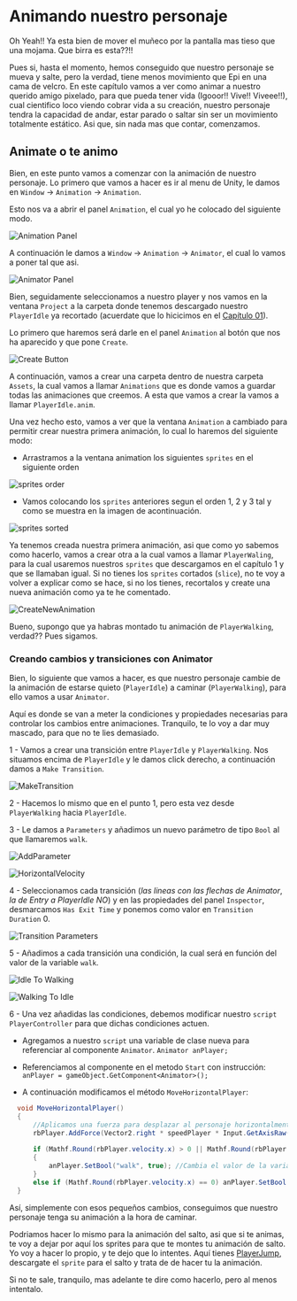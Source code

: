 # Animando nuestro personaje

Oh Yeah!! Ya esta bien de mover el muñeco por la pantalla mas tieso que una mojama. Que birra es esta??!!

Pues si, hasta el momento, hemos conseguido que nuestro personaje se mueva y salte, pero la verdad, tiene menos movimiento que Epi en una cama de velcro. En este capítulo vamos a ver como animar a nuestro querido amigo pixelado, para que pueda tener vida (Igooor!! Vive!! Viveee!!), cual cientifico loco viendo cobrar vida a su creación, nuestro personaje tendra la capacidad de andar, estar parado o saltar sin ser un movimiento totalmente estático. Asi que, sin nada mas que contar, comenzamos.

## Animate o te animo
Bien, en este punto vamos a comenzar con la animación de nuestro personaje. Lo primero que vamos a hacer es ir al menu de Unity, le damos en `Window` -> `Animation` -> `Animation`.

Esto nos va a abrir el panel `Animation`, el cual yo he colocado del siguiente modo.

![Animation Panel](imgWiki/11_AnimationPanel.png)

A continuación le damos a `Window` -> `Animation` -> `Animator`, el cual lo vamos a poner tal que asi.

![Animator Panel](imgWiki/11_AnimatorPanel.png)

Bien, seguidamente seleccionamos a nuestro player y nos vamos en la ventana `Project` a la carpeta donde tenemos descargado nuestro `PlayerIdle` ya recortado (acuerdate que lo hicicimos en el [Capítulo 01](01_TilesYSprites.md)).

Lo primero que haremos será darle en el panel `Animation` al botón que nos ha aparecido y que pone `Create`.

![Create Button](imgWiki/11_CreateButton.png)

A continuación, vamos a crear una carpeta dentro de nuestra carpeta `Assets`, la cual vamos a llamar `Animations` que es donde vamos a guardar todas las animaciones que creemos. A esta que vamos a crear la vamos a llamar `PlayerIdle.anim`.

Una vez hecho esto, vamos a ver que la ventana `Animation` a cambiado para permitir crear nuestra primera animación, lo cual lo haremos del siguiente modo:

 * Arrastramos a la ventana animation los siguientes `sprites` en el siguiente orden

 ![sprites order](imgWiki/11_AnimationsIdle.png)

 * Vamos colocando los `sprites` anteriores segun el orden 1, 2 y 3 tal y como se muestra en la imagen de acontinuación.

 ![sprites sorted](imgWiki/11_SpritesOrder.png)

Ya tenemos creada nuestra primera animación, asi que como yo sabemos como hacerlo, vamos a crear otra a la cual vamos a llamar `PlayerWaling`, para la cual usaremos nuestros `sprites` que descargamos en el capítulo 1 y que se llamaban igual. Si no tienes los `sprites` cortados (`slice`), no te voy a volver a explicar como se hace, si no los tienes, recortalos y create una nueva animación como ya te he comentado.

![CreateNewAnimation](imgWiki/11_CreateNewAnimation.png) 

Bueno, supongo que ya habras montado tu animación de `PlayerWalking`, verdad?? Pues sigamos.

### Creando cambios y transiciones con Animator

Bien, lo siguiente que vamos a hacer, es que nuestro personaje cambie de la animación de estarse quieto (`PlayerIdle`) a caminar (`PlayerWalking`), para ello vamos a usar `Animator`. 

Aquí es donde se van a meter la condiciones y propiedades necesarias para controlar los cambios entre animaciones. Tranquilo, te lo voy a dar muy mascado, para que no te lies demasiado.

 1 - Vamos a crear una transición entre `PlayerIdle` y `PlayerWalking`. Nos situamos encima de `PlayerIdle` y le damos click derecho, a continuación damos a `Make Transition`.

 ![MakeTransition](imgWiki/11_MakeTransition.png)

 2 - Hacemos lo mismo que en el punto 1, pero esta vez desde `PlayerWalking` hacia `PlayerIdle`.

 3 - Le damos a `Parameters` y añadimos un nuevo parámetro de tipo `Bool` al que llamaremos `walk`.

 ![AddParameter](imgWiki/11_AddParameter.png)

 ![HorizontalVelocity](imgWiki/11_WalkParameter.png)

 4 - Seleccionamos cada transición (_las lineas con las flechas de Animator_, _la de Entry a PlayerIdle NO_) y en las propiedades del panel `Inspector`, desmarcamos `Has Exit Time` y ponemos como valor en `Transition Duration` 0.

 ![Transition Parameters](imgWiki/11_TransitionParameters.png)

 5 - Añadimos a cada transición una condición, la cual será en función del valor de la variable `walk`.
 
 ![Idle To Walking](imgWiki/11_IdleWalkingCondition.png)

 ![Walking To Idle](imgWiki/11_WalkingIdleCondition.png)

 6 - Una vez añadidas las condiciones, debemos modificar nuestro `script PlayerController` para que dichas condiciones actuen.
  * Agregamos a nuestro `script` una variable de clase nueva para referenciar al componente `Animator`.
  `Animator anPlayer;` 

  * Referenciamos al componente en el metodo `Start` con instrucción:
  `anPlayer = gameObject.GetComponent<Animator>();`

  * A continuación modificamos el método `MoveHorizontalPlayer`:
  ```c#
    void MoveHorizontalPlayer()
    {
        //Aplicamos una fuerza para desplazar al personaje horizontalmente
        rbPlayer.AddForce(Vector2.right * speedPlayer * Input.GetAxisRaw("Horizontal") * Time.deltaTime );
    
        if (Mathf.Round(rbPlayer.velocity.x) > 0 || Mathf.Round(rbPlayer.velocity.x) < 0)
        {
            anPlayer.SetBool("walk", true); //Cambia el valor de la variable del Animator
        }
        else if (Mathf.Round(rbPlayer.velocity.x) == 0) anPlayer.SetBool("walk", false);
    }
  ``` 

Así, simplemente con esos pequeños cambios, conseguimos que nuestro personaje tenga su animación a la hora de caminar.

Podriamos hacer lo mismo para la animación del salto, asi que si te animas, te voy a dejar por aquí los sprites para que te montes tu animación de salto. Yo voy a hacer lo propio, y te dejo que lo intentes. Aquí tienes [PlayerJump](resources/PlayerJump.png), descargate el `sprite` para el salto y trata de de hacer tu la animación.

Si no te sale, tranquilo, mas adelante te dire como hacerlo, pero al menos intentalo.
